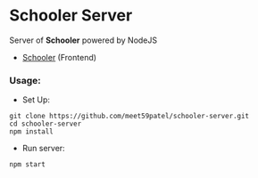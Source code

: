 # Schooler Server

Server of **Schooler** powered by NodeJS

- [Schooler](https://github.com/meet59patel/schooler) (Frontend)


### Usage:
- Set Up:
```
git clone https://github.com/meet59patel/schooler-server.git
cd schooler-server
npm install
```

- Run server:
```
npm start
```